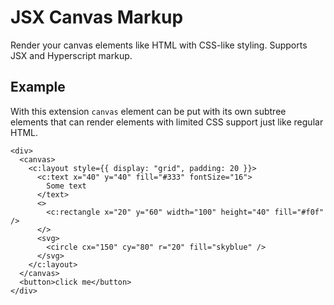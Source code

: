 # JSX Canvas Markup
Render your canvas elements like HTML with CSS-like styling. Supports JSX and Hyperscript markup.

## Example

With this extension `canvas` element can be put with its own subtree elements that can render elements with limited CSS support just like regular HTML.

```tsx
<div>
  <canvas>
    <c:layout style={{ display: "grid", padding: 20 }}>
      <c:text x="40" y="40" fill="#333" fontSize="16">
        Some text
      </text>
      <>
        <c:rectangle x="20" y="60" width="100" height="40" fill="#f0f" />
      </>
      <svg>
        <circle cx="150" cy="80" r="20" fill="skyblue" />
      </svg>
    </c:layout>
  </canvas>
  <button>click me</button>
</div>
```
